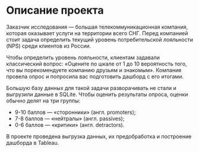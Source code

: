 # Описание проекта
Заказчик исследования — большая телекоммуникационная компания, которая оказывает услуги на территории всего СНГ.
Перед компанией стоит задача определить текущий уровень потребительской лояльности (NPS) среди клиентов из России.

Чтобы определить уровень лояльности, клиентам задавали классический вопрос: «Оцените по шкале от 1 до 10 вероятность того, что вы порекомендуете компанию друзьям и знакомым». Компания провела опрос и попросила вас подготовить дашборд с его итогами.

Большую базу данных для такой задачи разворачивать не стали и выгрузили данные в SQLite.
Чтобы оценить результаты опроса, оценки обычно делят на три группы:

* 9-10 баллов — «cторонники» (англ. promoters);
* 7-8 баллов — «нейтралы» (англ. passives);
* 0-6 баллов — «критики» (англ. detractors).

В проекте проведена выгрузка данных, их предобработка и построение дашборда в Tableau.
